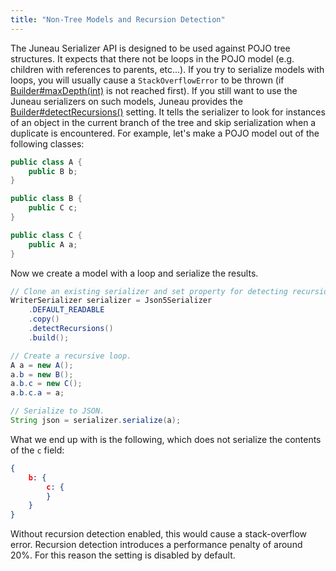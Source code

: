 ```yaml
---
title: "Non-Tree Models and Recursion Detection"
---
```


The Juneau Serializer API is designed to be used against POJO tree structures.
It expects that there not be loops in the POJO model (e.g. children with references to parents, etc...).
If you try to serialize models with loops, you will usually cause a `StackOverflowError` to
be thrown (if [Builder#maxDepth(int)](../apidocs/org/apache/juneau/BeanTraverseContext/Builder.html#maxDepth(int)) is not reached
first).
If you still want to use the Juneau serializers on such models, Juneau provides the
[Builder#detectRecursions()](../apidocs/org/apache/juneau/BeanTraverseContext/Builder.html#detectRecursions()) setting.
It tells the serializer to look for instances of an object in the current branch of the tree and skip
serialization when a duplicate is encountered.
For example, let's make a POJO model out of the following classes:

```java
public class A {
    public B b;
}

public class B {
    public C c;
}

public class C {
    public A a;
}
```


Now we create a model with a loop and serialize the results.

```java
// Clone an existing serializer and set property for detecting recursions.
WriterSerializer serializer = Json5Serializer
    .DEFAULT_READABLE
    .copy()
    .detectRecursions()
    .build();

// Create a recursive loop.
A a = new A();
a.b = new B();
a.b.c = new C();
a.b.c.a = a;

// Serialize to JSON.
String json = serializer.serialize(a);
```


What we end up with is the following, which does not serialize the contents of the `c` field:

```json
{
    b: {
        c: {
        }
    }
}
```


Without recursion detection enabled, this would cause a stack-overflow error.
Recursion detection introduces a performance penalty of around 20%.
For this reason the setting is disabled by default.
